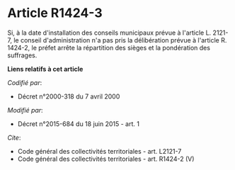 # Article R1424-3

Si, à la date d'installation des conseils municipaux prévue à l'article L. 2121-7, le conseil d'administration n'a pas pris
la délibération prévue à l'article R. 1424-2, le préfet arrête la répartition des sièges et la pondération des suffrages.

**Liens relatifs à cet article**

_Codifié par_:

  - Décret n°2000-318 du 7 avril 2000

_Modifié par_:

  - Décret n°2015-684 du 18 juin 2015 - art. 1

_Cite_:

  - Code général des collectivités territoriales - art. L2121-7
  - Code général des collectivités territoriales - art. R1424-2 (V)
